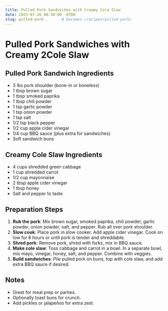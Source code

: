 ```yaml
---
title: Pulled Pork Sandwiches with Creamy Cole Slaw
date: 2025-07-26 08:50:00 -0700
slug: pulled-pork        # becomes /recipes/pulled-pork/
---
```


# Pulled Pork Sandwiches with Creamy 2Cole Slaw

## Pulled Pork Sandwich Ingredients
- 3 lbs pork shoulder (bone-in or boneless)  
- 1 tbsp brown sugar  
- 1 tbsp smoked paprika  
- 1 tbsp chili powder  
- 1 tsp garlic powder  
- 1 tsp onion powder  
- 1 tsp salt  
- 1/2 tsp black pepper  
- 1/2 cup apple cider vinegar  
- 1/4 cup BBQ sauce (plus extra for sandwiches)  
- Soft sandwich buns  

## Creamy Cole Slaw Ingredients
- 4 cups shredded green cabbage  
- 1 cup shredded carrot  
- 1/2 cup mayonnaise  
- 2 tbsp apple cider vinegar  
- 1 tbsp honey  
- Salt and pepper to taste  

## Preparation Steps
1. **Rub the pork**: Mix brown sugar, smoked paprika, chili powder, garlic powder, onion powder, salt, and pepper. Rub all over pork shoulder.
2. **Slow cook**: Place pork in slow cooker. Add apple cider vinegar. Cook on low for 8 hours or until pork is tender and shreddable.
3. **Shred pork**: Remove pork, shred with forks, mix in BBQ sauce.
4. **Make cole slaw**: Toss cabbage and carrot in a bowl. In a separate bowl, mix mayo, vinegar, honey, salt, and pepper. Combine with veggies.
5. **Build sandwiches**: Pile pulled pork on buns, top with cole slaw, and add extra BBQ sauce if desired.

## Notes
- Great for meal prep or parties.  
- Optionally toast buns for crunch.  
- Add pickles or jalapeños for extra zest.
